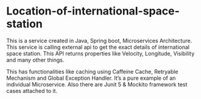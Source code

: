 # Location-of-international-space-station
This is a service created in Java, Spring boot, Microservices Architecture. This service is calling external api to get the exact details of international space station. This API returns properties like Velocity, Longitude, Visibility and many other things.

This has functionalities like caching using Caffeine Cache, Retryable Mechanism and Global Exception Handler. It’s a pure example of an individual Microservice. Also there are Junit 5 & Mockito framework test cases attached to it.
